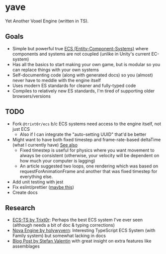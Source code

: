 # yave

Yet Another Voxel Engine (written in TS).

## Goals

- Simple but powerful true [ECS (Entity-Component-Systems)](https://en.wikipedia.org/wiki/Entity_component_system) where components and systems are not coupled (unlike in Unity's current EC-system)
- Has all the basics to start making your own game, but is modular so you can replace things with your own systems
- Self-documenting code (along with generated docs) so you (almost) never have to meddle with the engine itself
- Uses modern ES standards for cleaner and fully-typed code
- Compiles to relatively new ES standards, I'm tired of supporting older browsers/versions

## TODO

- Fork `@trixt0r/ecs` b/c ECS systems need access to the engine itself, not just ECS
  - Also if I can integrate the "auto-setting UUID" that'd be better
- Might want to have both fixed timestep and frame-rate-based deltaTime (what I currently have) [See also](https://gafferongames.com/post/fix_your_timestep/)
  - Fixed timestep is useful for physics where you want movement to always be consistent (otherwise, your velocity will be dependent on how much your computer is lagging)
  - An article suggested two loops, one rendering which was based on requestForAnimationFrame and another that was fixed timestep for everything else.
- Add unit testing with jest
- Fix eslint/prettier ([maybe this](https://github.com/teppeis/eslint-config-teppeis))
- Create docs

## Research

- [ECS-TS by Trixt0r](https://github.com/Trixt0r/ecsts): Perhaps the best ECS system I've ever seen (although needs a bit of doc & typing corrections)
- [Nova Engine by holywyvern](https://github.com/nova-engine/ecs): Interesting TypeScript ECS System (with Family system) but somewhat lacking in docs
- [Blog Post by Stefan Valentin](http://ripplega.me/development/ecs-ez/) with great insight on extra features like assemblages
